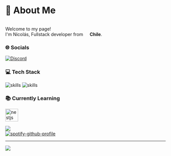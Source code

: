 # 💫 About Me

<div style="display: flex; flex-wrap: wrap; justify-content: space-between;">
  <div style="flex: 1 1 300px; margin-right: 20px;">
    <p>Welcome to my page! </br> I'm Nicolás, Fullstack developer from <img src="https://cdn-icons-png.flaticon.com/128/197/197586.png" width="13"/> <b> Chile</b>.
    <h3>🌐 Socials </h3>

  [![Discord](https://skillicons.dev/icons?i=discord)](https://discordapp.com/users/335009772900450304)
     <h3>💻 Tech Stack</h3>
    <p>
      <img src="https://skillicons.dev/icons?i=js,ts,react,django,py,tailwind" alt="skills" />
      <img src="https://skillicons.dev/icons?i=linux,docker,nodejs,mysql,vue,laravel" alt="skills" />
    </p>
    <h3>📚 Currently Learning</h3>
    <p>
      <img src="https://skillicons.dev/icons?i=nestjs" height="40" alt="nestjs logo" />
    </p>
  </div>
  
  <div style="flex: 1 1 300px;">
    <img src="https://i.ibb.co/SQG0hqZ/descarga.gif" style="max-width: 100%; height: auto;" />
    <br>
    <a href="https://github.com/kittinan/spotify-github-profile">
      <img src="https://spotify-github-profile.kittinanx.com/api/view?uid=bixtsicor&cover_image=true&theme=novatorem&show_offline=false&background_color=000000&interchange=true&bar_color=7750bc&bar_color_cover=false" alt="spotify-github-profile" style="max-width: 100%; height: auto;" />
    </a>
  </div>
</div>

---

[![](https://visitcount.itsvg.in/api?id=nicortezm&icon=0&color=0)](https://visitcount.itsvg.in)

<!-- Proudly created with GPRM ( https://gprm.itsvg.in ) -->


